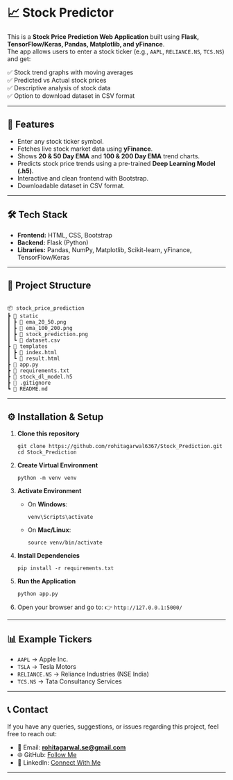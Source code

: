 # 📈 Stock Predictor  

This is a **Stock Price Prediction Web Application** built using **Flask, TensorFlow/Keras, Pandas, Matplotlib, and yFinance**.  
The app allows users to enter a stock ticker (e.g., `AAPL`, `RELIANCE.NS`, `TCS.NS`) and get:  

✅ Stock trend graphs with moving averages  
✅ Predicted vs Actual stock prices  
✅ Descriptive analysis of stock data  
✅ Option to download dataset in CSV format  

---

## 🚀 Features
- Enter any stock ticker symbol.
- Fetches live stock market data using **yFinance**.
- Shows **20 & 50 Day EMA** and **100 & 200 Day EMA** trend charts.
- Predicts stock price trends using a pre-trained **Deep Learning Model (.h5)**.
- Interactive and clean frontend with Bootstrap.
- Downloadable dataset in CSV format.

---

## 🛠️ Tech Stack
- **Frontend:** HTML, CSS, Bootstrap  
- **Backend:** Flask (Python)  
- **Libraries:** Pandas, NumPy, Matplotlib, Scikit-learn, yFinance, TensorFlow/Keras  

---

## 📂 Project Structure
```

📦 stock_price_prediction
┣ 📂 static
┃ ┣ 📜 ema_20_50.png
┃ ┣ 📜 ema_100_200.png
┃ ┣ 📜 stock_prediction.png
┃ ┗ 📜 dataset.csv
┣ 📂 templates
┃ ┣ 📜 index.html
┃ ┗ 📜 result.html
┣ 📜 app.py
┣ 📜 requirements.txt
┣ 📜 stock_dl_model.h5
┣ 📜 .gitignore
┗ 📜 README.md

````

---

## ⚙️ Installation & Setup

1. **Clone this repository**
   ```
   git clone https://github.com/rohitagarwal6367/Stock_Prediction.git
   cd Stock_Prediction

2. **Create Virtual Environment**

   ```
   python -m venv venv
   ```

3. **Activate Environment**

   * On **Windows**:

     ```
     venv\Scripts\activate
     ```
   * On **Mac/Linux**:

     ```
     source venv/bin/activate
     ```

4. **Install Dependencies**

   ```
   pip install -r requirements.txt
   ```

5. **Run the Application**

   ```
   python app.py
   ```

6. Open your browser and go to:
   👉 `http://127.0.0.1:5000/`

---

## 📊 Example Tickers

* `AAPL` → Apple Inc.
* `TSLA` → Tesla Motors
* `RELIANCE.NS` → Reliance Industries (NSE India)
* `TCS.NS` → Tata Consultancy Services

---

## 📞 Contact

If you have any queries, suggestions, or issues regarding this project, feel free to reach out:

* 📧 Email: **[rohitagarwal.se@gmail.com](mailto:rohitagarwal.se@gmail.com)**
* 🌐 GitHub: [Follow Me](https://github.com/rohitagarwal6367)
* 🔗 LinkedIn: [Connect With Me](https://www.linkedin.com/in/rohit-agarwal6367/)

---
